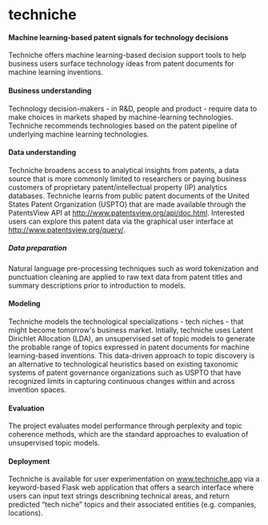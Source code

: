 # techniche

#### Machine learning-based patent signals for technology decisions 
Techniche offers machine learning-based decision support tools to help business users surface technology ideas from patent documents for machine learning inventions.

#### Business understanding
Technology decision-makers - in R&D, people and product - require data to make choices in markets shaped by machine-learning technologies. Techniche recommends technologies based on the patent pipeline of underlying machine learning technologies.

#### Data understanding
Techniche broadens access to analytical insights from patents, a data source that is more commonly limited to researchers or paying business customers of proprietary patent/intellectual property (IP) analytics databases. Techniche learns from public patent documents of the United States Patent Organization (USPTO) that are made available through the PatentsView API at http://www.patentsview.org/api/doc.html. Interested users can explore this patent data via the graphical user interface at http://www.patentsview.org/query/.

##### Data preparation
Natural language pre-processing techniques such as word tokenization and punctuation cleaning are applied to raw text data from patent titles and summary descriptions prior to introduction to models.

#### Modeling
Techniche models the technological specializations - tech niches - that might become tomorrow's business market. Intially, techniche uses Latent Dirichlet Allocation (LDA), an unsupervised set of topic models to generate the probable range of topics expressed in patent documents for machine learning-based inventions. This data-driven approach to topic discovery is an alternative to technological heuristics based on existing taxonomic systems of patent governance organizations such as USPTO that have recognized limits in capturing continuous changes within and across invention spaces.

#### Evaluation
The project evaluates model performance through perplexity and topic coherence methods, which are the standard approaches to evaluation of unsupervised topic models.

#### Deployment
Techniche is available for user experimentation on www.techniche.app via a keyword-based Flask web application that offers a search interface where users can input text strings describning technical areas, and return predicted “tech niche” topics and their associated entities (e.g. companies, locations).
